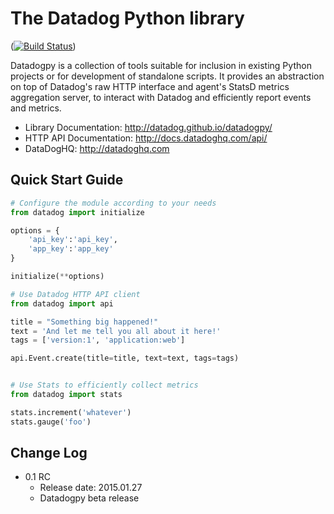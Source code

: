 The Datadog Python library
===========================
([![Build Status](https://travis-ci.org/DataDog/datadogpy.svg?branch=master)](https://travis-ci.org/DataDog/datadogpy))

Datadogpy is a collection of tools suitable for inclusion in existing Python projects or for development of standalone scripts. It provides an abstraction on top of Datadog's raw HTTP interface and agent's StatsD metrics aggregation server, to interact with Datadog and efficiently report events and metrics.

- Library Documentation: http://datadog.github.io/datadogpy/
- HTTP API Documentation: http://docs.datadoghq.com/api/
- DataDogHQ: http://datadoghq.com


Quick Start Guide
-----------------


``` python
# Configure the module according to your needs
from datadog import initialize

options = {
    'api_key':'api_key',
    'app_key':'app_key'
}

initialize(**options)

# Use Datadog HTTP API client
from datadog import api

title = "Something big happened!"
text = 'And let me tell you all about it here!'
tags = ['version:1', 'application:web']

api.Event.create(title=title, text=text, tags=tags)


# Use Stats to efficiently collect metrics
from datadog import stats

stats.increment('whatever')
stats.gauge('foo')
```

Change Log
----------
- 0.1 RC
    - Release date: 2015.01.27
    - Datadogpy beta release
